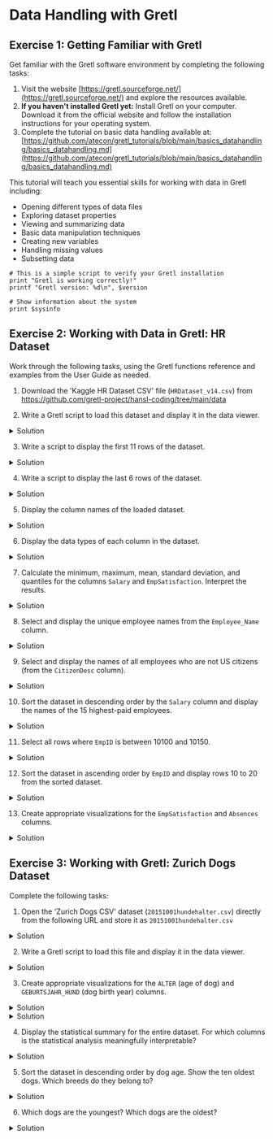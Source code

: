 # Data Handling with Gretl

## Exercise 1: Getting Familiar with Gretl

Get familiar with the Gretl software environment by completing the following tasks:

1. Visit the website [https://gretl.sourceforge.net/](https://gretl.sourceforge.net/) and explore the resources available.
2. **If you haven't installed Gretl yet:** Install Gretl on your computer. Download it from the official website and follow the installation instructions for your operating system.
3. Complete the tutorial on basic data handling available at:
   [https://github.com/atecon/gretl_tutorials/blob/main/basics_datahandling/basics_datahandling.md](https://github.com/atecon/gretl_tutorials/blob/main/basics_datahandling/basics_datahandling.md)

This tutorial will teach you essential skills for working with data in Gretl including:
- Opening different types of data files
- Exploring dataset properties
- Viewing and summarizing data
- Basic data manipulation techniques
- Creating new variables
- Handling missing values
- Subsetting data

```hansl
# This is a simple script to verify your Gretl installation
print "Gretl is working correctly!"
printf "Gretl version: %d\n", $version

# Show information about the system
print $sysinfo
```

## Exercise 2: Working with Data in Gretl: HR Dataset

Work through the following tasks, using the Gretl functions reference and examples from the User Guide as needed.

1. Download the 'Kaggle HR Dataset CSV' file (`HRDataset_v14.csv`)  from https://github.com/gretl-project/hansl-coding/tree/main/data

2. Write a Gretl script to load this dataset and display it in the data viewer.
<details>
<summary>Solution</summary>
<pre><code class="language-hansl"># Example script to load and examine the HR dataset
open "<PATH_TO_YOUR_FILE>/HRDataset_v14.csv"
varlist
</code></pre>
</details>

3. Write a script to display the first 11 rows of the dataset.
<details>
<summary>Solution</summary>
<pre><code class="language-hansl"># Show first 11 rows
print dataset --byobs --range=1:11
</code></pre>
</details>

4. Write a script to display the last 6 rows of the dataset.
<details>
<summary>Solution</summary>
<pre><code class="language-hansl"># Show last 6 rows
print dataset --byobs --range=-6:
</code></pre>
</details>

5. Display the column names of the loaded dataset.
<details>
<summary>Solution</summary>
<pre><code class="language-hansl"># Display column names
varlist
</code></pre>
</details>

6. Display the data types of each column in the dataset.
<details>
<summary>Solution</summary>
<pre><code class="language-hansl"># Display data types
list L = dataset
loop foreach i L
    printf "Variable: %s, Type: %s\n", "$i", typename($i)
endloop
</code></pre>
</details>

7. Calculate the minimum, maximum, mean, standard deviation, and quantiles for the columns `Salary` and `EmpSatisfaction`. Interpret the results.
<details>
<summary>Solution</summary>
<pre><code class="language-hansl"># Calculate statistics
summary Salary   #--simple
summary EmpSatisfaction   #--simple
</code></pre>
</details>

8. Select and display the unique employee names from the `Employee_Name` column.
<details>
<summary>Solution</summary>
<pre><code class="language-hansl"># Select and display employee names
eval strvals(Employee_Name)  # initial 10 only
# print all distinct names
strings Names = strvals(Employee_Name)
loop foreach i Names
    print "$i"
endloop
</code></pre>
</details>

9. Select and display the names of all employees who are not US citizens (from the `CitizenDesc` column).
<details>
<summary>Solution</summary>
<pre><code class="language-hansl"># Select and display non-US citizens
series nonUS = (CitizenDesc != "US Citizen")
smpl nonUS  == TRUE --restrict
print Employee_Name CitizenDesc --byobs
smpl full  # reset to full sample
</code></pre>
</details>

10. Sort the dataset in descending order by the `Salary` column and display the names of the 15 highest-paid employees.

<details>
<summary>Solution</summary>
<pre><code class="language-hansl"># Sort by salary and show highest-paid employees
dataset dsortby Salary
print Employee_Name Salary --byobs --range=1:15
</code></pre>
</details>

11. Select all rows where `EmpID` is between 10100 and 10150.
<details>
<summary>Solution</summary>
<pre><code class="language-hansl"># Select rows where EmpID is between 10100 and 10150
series range_emp = (EmpID >= 10100 && EmpID <= 10150)
smpl range_emp --restrict
print Employee_Name EmpID
smpl full
</code></pre>
</details>

12. Sort the dataset in ascending order by `EmpID` and display rows 10 to 20 from the sorted dataset.

<details>
<summary>Solution</summary>
<pre><code class="language-hansl"># Sort by EmpID and display rows 10-20
dataset sortby EmpID
print Employee_Name EmpID --byobs --range=10:20
</code></pre>
</details>

13. Create appropriate visualizations for the `EmpSatisfaction` and `Absences` columns.

<details>
<summary>Solution</summary>
<pre><code class="language-hansl"># Create visualizations
freq EmpSatisfaction --plot=display
freq Absences --normal --plot=display
gnuplot Absences EmpSatisfaction --output=display \
  { set jitter over 0.5 spread 0.5;}
</code></pre>
</details>

## Exercise 3: Working with Gretl: Zurich Dogs Dataset

Complete the following tasks:

1. Open the 'Zurich Dogs CSV' dataset (`20151001hundehalter.csv`) directly from the following URL and store it as `20151001hundehalter.csv`

<details>
<summary>Solution</summary>
string URL = "https://raw.githubusercontent.com/gretl-project/hansl-coding/refs/heads/main/data/dogsofzurich/20151001hundehalter.csv"
string FILENAME = "20151001hundehalter.csv"

open "@URL"  # One can directly open a URL in gretl
store "@FILENAME"
# Alternatively, you can download the file manually and then open it
# open "@FILENAME"  # One can directly open a URL in gretl
# varlist
</code></pre>
</details>


2. Write a Gretl script to load this file and display it in the data viewer.
<details>
<summary>Solution</summary>
<pre><code class="language-hansl"># Script for the Zurich Dogs dataset
open "20151001hundehalter.csv"
# Display column names
varlist
print dataset --byobs --range=1:10  # Show first 10 rows
</code></pre>
</details>

3. Create appropriate visualizations for the `ALTER` (age of dog) and `GEBURTSJAHR_HUND` (dog birth year) columns.
<details>
<summary>Solution</summary>
<pre><code class="language-hansl"># Create histograms
freq ALTER --plot=display
freq GEBURTSJAHR_HUND --plot=display
</code></pre>
</details>

<details>
<summary>Solution</summary>
<pre><code class="language-hansl"># Create scatter plot
smpl 1900 2020   # restrict years
gnuplot ALTER GEBURTSJAHR_HUND --output=display \
  {set title "Relationship between Dogs' Age and Dogs' Year of Birth";}
smpl full  # reset to full sample
</code></pre>
</details>

4. Display the statistical summary for the entire dataset. For which columns is the statistical analysis meaningfully interpretable?
<details>
<summary>Solution</summary>
<pre><code class="language-hansl"># Show statistical summary
summary dataset #--simple
# The statistical analysis is most meaningful for numeric columns like:
# - GEBURTSJAHR_HUND (dog birth year)
# Most other columns are categorical and/ or are string series
</code></pre>
</details>

5. Sort the dataset in descending order by dog age. Show the ten oldest dogs. Which breeds do they belong to?
<details>
<summary>Solution</summary>
<pre><code class="language-hansl"># Sort by dog age in descending order
dataset dsortby ALTER
# Show the ten oldest dogs and their breeds
print ALTER RASSE1 RASSE1_MISCHLING  --byobs --range=1:10
</code></pre>
</details>


6. Which dogs are the youngest? Which dogs are the oldest?
<details>
<summary>Solution</summary>
<pre><code class="language-hansl"># Sort by dog age in ascending order
dataset dsortby ALTER
# Show youngest dogs (first 10)
printf "\nYoungest dogs:\n"
print ALTER RASSE1 --byobs --range=1:10
# Show oldest dogs (first 10)
printf "\nOldest dogs:\n"
print ALTER RASSE1 --byobs --range=-10:
</code></pre>
</details>
